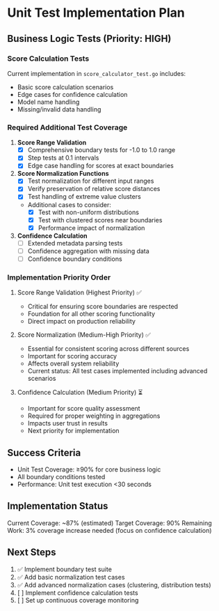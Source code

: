 # Unit Test Implementation Plan

## Business Logic Tests (Priority: HIGH)

### Score Calculation Tests
Current implementation in `score_calculator_test.go` includes:
- Basic score calculation scenarios
- Edge cases for confidence calculation
- Model name handling
- Missing/invalid data handling

### Required Additional Test Coverage
1. **Score Range Validation**
   - [x] Comprehensive boundary tests for -1.0 to 1.0 range
   - [x] Step tests at 0.1 intervals
   - [x] Edge case handling for scores at exact boundaries

2. **Score Normalization Functions**
   - [x] Test normalization for different input ranges
   - [x] Verify preservation of relative score distances
   - [x] Test handling of extreme value clusters
   - Additional cases to consider:
     * [x] Test with non-uniform distributions
     * [x] Test with clustered scores near boundaries
     * [x] Performance impact of normalization

3. **Confidence Calculation**
   - [ ] Extended metadata parsing tests
   - [ ] Confidence aggregation with missing data
   - [ ] Confidence boundary conditions

### Implementation Priority Order
1. Score Range Validation (Highest Priority) ✅
   - Critical for ensuring score boundaries are respected
   - Foundation for all other scoring functionality
   - Direct impact on production reliability

2. Score Normalization (Medium-High Priority) ✅
   - Essential for consistent scoring across different sources
   - Important for scoring accuracy
   - Affects overall system reliability
   - Current status: All test cases implemented including advanced scenarios

3. Confidence Calculation (Medium Priority) ⏳
   - Important for score quality assessment
   - Required for proper weighting in aggregations
   - Impacts user trust in results
   - Next priority for implementation

## Success Criteria
- Unit Test Coverage: ≥90% for core business logic
- All boundary conditions tested
- Performance: Unit test execution <30 seconds

## Implementation Status
Current Coverage: ~87% (estimated)
Target Coverage: 90%
Remaining Work: 3% coverage increase needed (focus on confidence calculation)

## Next Steps
1. ✅ Implement boundary test suite
2. ✅ Add basic normalization test cases
3. ✅ Add advanced normalization cases (clustering, distribution tests)
4. [ ] Implement confidence calculation tests
5. [ ] Set up continuous coverage monitoring
